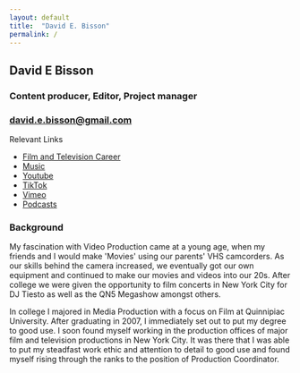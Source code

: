 ```yaml
---
layout: default
title:  "David E. Bisson"
permalink: /
---
```


## David E Bisson
### Content producer, Editor, Project manager
### [david.e.bisson@gmail.com](mailto:david.e.bisson@gmail.com)

Relevant Links

* [Film and Television Career](https://www.imdb.com/name/nm3091439/) 
* [Music](https://soundcloud.com/iamdarthbisson/popular-tracks)
* [Youtube](youtube.com)
* [TikTok](https://www.tiktok.com/@iamdavebisson)
* [Vimeo](vimeo.com)
* [Podcasts](https://open.spotify.com/show/0sFW4ADvIO6WePSxO6v5hH?si=b58aab65ae1c480a)


### Background

My fascination with Video Production came at a young age, when my friends and I would make 'Movies' using our parents' VHS camcorders. As our skills behind the camera increased, we eventually got our own equipment and continued to make our movies and videos into our 20s. After college we were given the opportunity to film concerts in New York City for DJ Tiesto as well as the QN5 Megashow amongst others.

In college I majored in Media Production with a focus on Film at Quinnipiac University. After graduating in 2007, I immediately set out to put my degree to good use. I soon found myself working in the production offices of major film and television productions in New York City. It was there that I was able to put my steadfast work ethic and attention to detail to good use and found myself rising through the ranks to the position of Production Coordinator.
